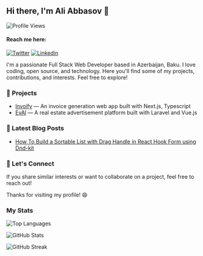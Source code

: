 ## Hi there, I'm Ali Abbasov 👋 

![Profile Views](https://komarev.com/ghpvc/?username=aliabb01&label=Profile%20views&color=1778F2&style=flat) 

#### Reach me here:

[![Twitter](https://img.shields.io/badge/Twitter/X-%40ali3abb-000000?style=flat&logo=X&logoColor=white)](https://twitter.com/ali3abb)
[![Linkedin](https://img.shields.io/badge/Linkedin-Ali_Abbasov-0A66C2?style=flat&logo=linkedin&logoColor=white)](https://www.linkedin.com/in/ali-abbasov/)


I'm a passionate Full Stack Web Developer based in Azerbaijan, Baku. I love coding, open source, and technology. Here you'll find some of my projects, contributions, and interests. Feel free to explore!

### 🔭 Projects

- [Invoify](https://github.com/al1abb/invoify) — An invoice generation web app built with Next.js, Typescript
- [EvAl](https://github.com/al1abb/EvAl) — A real estate advertisement platform built with Laravel and Vue.js

### 📖 Latest Blog Posts

<!-- BLOG-POST-LIST:START -->
- [How To Build a Sortable List with Drag Handle in React Hook Form using Dnd-kit](https://aliabb.vercel.app/blog/reorder-a-list-using-drag-and-drop)
<!-- BLOG-POST-LIST:END -->

### 🤝 Let's Connect

If you share similar interests or want to collaborate on a project, feel free to reach out! 

Thanks for visiting my profile! 😄

### My Stats
![Top Languages](https://github-readme-stats.vercel.app/api/top-langs?username=al1abb&exclude_repo=RRW,restaurant-management-system,tweety&hide=html,css,blade&locale=en&layout=compact&theme=github_dark)

![GitHub Stats](https://github-readme-stats.vercel.app/api?username=al1abb&show_icons=true&locale=en&theme=github_dark)

![GitHub Streak](https://github-readme-streak-stats.herokuapp.com/?user=al1abb&theme=github_dark)
